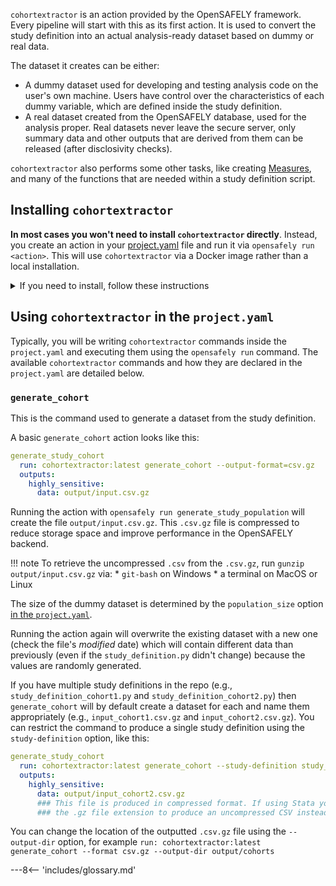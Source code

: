 
`cohortextractor` is an action provided by the OpenSAFELY framework. Every pipeline will start with this as its first action.
It is used to convert the study definition into an actual analysis-ready dataset based on dummy or real data.

The dataset it creates can be either:

* A dummy dataset used for developing and testing analysis code on the user's own machine.
  Users have control over the characteristics of each dummy variable, which are defined inside the study definition.
* A real dataset created from the OpenSAFELY database, used for the analysis proper.
  Real datasets never leave the secure server, only summary data and other outputs that are derived from them can be released (after disclosivity checks).

`cohortextractor` also performs some other tasks, like creating [Measures](measures.md), and many of the functions that are needed within a study definition script.


## Installing `cohortextractor`

**In most cases you won't need to install `cohortextractor` directly**.
Instead, you create an action in your [project.yaml](actions-pipelines.md#project-yaml-format) file and run it via `opensafely run <action>`.
This will use `cohortextractor` via a Docker image rather than a local installation.

<details>
  <summary>If you need to install, follow these instructions</summary>


Go to the Anaconda prompt and run the following command (or use another method to install the module if you know how):

```
pip install opensafely-cohort-extractor
```

To check this has installed successfully, run:

```
cohortextractor --version
```

If you need to install a new version, update with:

```
pip install --upgrade opensafely-cohort-extractor
```

</details>


## Using `cohortextractor` in the `project.yaml`

Typically, you will be writing `cohortextractor` commands inside the `project.yaml` and executing them using the `opensafely run` command.
The available `cohortextractor` commands and how they are declared in the `project.yaml` are detailed below.


### `generate_cohort`
This is the command used to generate a dataset from the study definition.

A basic `generate_cohort` action looks like this:

```yaml
generate_study_cohort
  run: cohortextractor:latest generate_cohort --output-format=csv.gz
  outputs:
    highly_sensitive:
      data: output/input.csv.gz
```

Running the action with `opensafely run generate_study_population` will create the file `output/input.csv.gz`. This `.csv.gz` file is compressed to reduce storage space and improve performance in the OpenSAFELY backend.  

!!! note
    To retrieve the uncompressed `.csv` from the `.csv.gz`, run `gunzip output/input.csv.gz` via:
    * `git-bash` on Windows
    * a terminal on MacOS or Linux

The size of the dummy dataset is determined by the `population_size` option [in the `project.yaml`](actions-pipelines.md#project-yaml-format).

Running the action again will overwrite the existing dataset with a new one (check the file's _modified_ date) which will contain different data than previously (even if the `study_definition.py` didn't change) because the values are randomly generated.

If you have multiple study definitions in the repo (e.g., `study_definition_cohort1.py` and `study_definition_cohort2.py`) then `generate_cohort` will by default create a dataset for each and name them appropriately (e.g., `input_cohort1.csv.gz` and `input_cohort2.csv.gz`).
You can restrict the command to produce a single study definition using the `study-definition` option, like this:


```yaml
generate_study_cohort
  run: cohortextractor:latest generate_cohort --study-definition study_definition_cohort2 --output-format=csv.gz
  outputs:
    highly_sensitive:
      data: output/input_cohort2.csv.gz
      ### This file is produced in compressed format. If using Stata you may need to remove the --output-format option and 
      ### the .gz file extension to produce an uncompressed CSV instead.
```

You can change the location of the outputted `.csv.gz` file using the `--output-dir` option, for example `run: cohortextractor:latest generate_cohort --format csv.gz --output-dir output/cohorts`


---8<-- 'includes/glossary.md'
